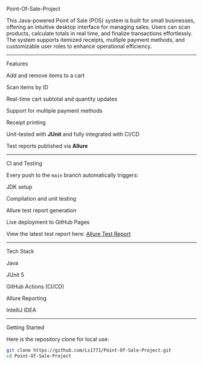 Point-Of-Sale-Project

This Java-powered Point of Sale (POS) system is built for small businesses, offering an intuitive desktop interface for managing sales. Users can scan products, calculate totals in real time, and finalize transactions effortlessly. The system supports itemized receipts, multiple payment methods, and customizable user roles to enhance operational efficiency.

---

Features

Add and remove items to a cart                                     

Scan items by ID

Real-time cart subtotal and quantity updates

Support for multiple payment methods

Receipt printing

Unit-tested with **JUnit** and fully integrated with CI/CD

Test reports published via **Allure**

---

CI and Testing

Every push to the `main` branch automatically triggers:

JDK setup

Compilation and unit testing

Allure test report generation

Live deployment to GitHub Pages

View the latest test report here:
[Allure Test Report](https://ls1771.github.io/POS-Allure-Report/)

---

Tech Stack

Java

JUnit 5

GitHub Actions (CI/CD)

Allure Reporting

IntelliJ IDEA

---

Getting Started

 Here is the repository clone for local use:

   ```bash
   git clone https://github.com/Ls1771/Point-Of-Sale-Project.git
   cd Point-Of-Sale-Project
   ```
